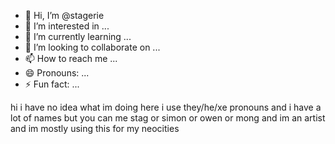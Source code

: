 - 👋 Hi, I’m @stagerie
- 👀 I’m interested in ...
- 🌱 I’m currently learning ...
- 💞️ I’m looking to collaborate on ...
- 📫 How to reach me ...
- 😄 Pronouns: ...
- ⚡ Fun fact: ...

hi i have no idea what im doing here i use they/he/xe pronouns and i have a lot of names but you can me stag or simon or owen or mong and im an artist and im mostly using this for my neocities

<!---
stagerie/stagerie is a ✨ special ✨ repository because its `README.md` (this file) appears on your GitHub profile.
You can click the Preview link to take a look at your changes.
--->
